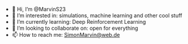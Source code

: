- 👋 Hi, I’m @MarvinS23
- 👀 I’m interested in: simulations, machine learning and other cool stuff
- 🌱 I’m currently learning: Deep Reinforcement Learning
- 💞️ I’m looking to collaborate on: open for everything
- 📫 How to reach me: SimonMarvin@web.de

<!---
MarvinS23/MarvinS23 is a ✨ special ✨ repository because its `README.md` (this file) appears on your GitHub profile.
You can click the Preview link to take a look at your changes.
--->
